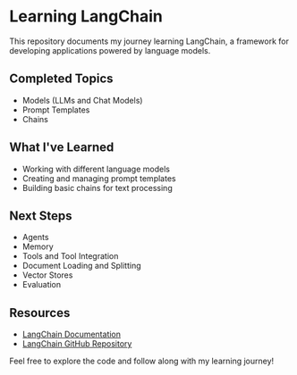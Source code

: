 # Learning LangChain

This repository documents my journey learning LangChain, a framework for developing applications powered by language models.

## Completed Topics
- Models (LLMs and Chat Models)
- Prompt Templates
- Chains

## What I've Learned
- Working with different language models
- Creating and managing prompt templates
- Building basic chains for text processing

## Next Steps
- Agents
- Memory
- Tools and Tool Integration
- Document Loading and Splitting
- Vector Stores
- Evaluation

## Resources
- [LangChain Documentation](https://python.langchain.com/docs/get_started/introduction.html)
- [LangChain GitHub Repository](https://github.com/hwchase17/langchain)

Feel free to explore the code and follow along with my learning journey!